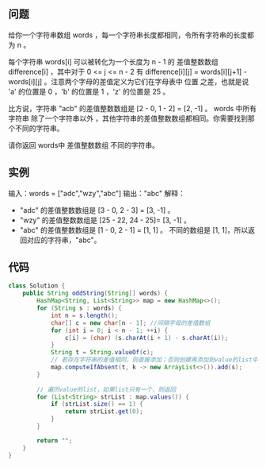 ## 问题

给你一个字符串数组 words ，每一个字符串长度都相同，令所有字符串的长度都为 n 。

每个字符串 words[i] 可以被转化为一个长度为 n - 1 的 差值整数数组 difference[i] ，其中对于 0 <= j <= n - 2 有 difference[i][j] = words[i][j+1] - words[i][j] 。注意两个字母的差值定义为它们在字母表中 位置 之差，也就是说 'a' 的位置是 0 ，'b' 的位置是 1 ，'z' 的位置是 25 。

比方说，字符串 "acb" 的差值整数数组是 [2 - 0, 1 - 2] = [2, -1] 。
words 中所有字符串 除了一个字符串以外 ，其他字符串的差值整数数组都相同。你需要找到那个不同的字符串。

请你返回 words中 差值整数数组 不同的字符串。



## 实例

输入：words = ["adc","wzy","abc"]
输出："abc"
解释：

- "adc" 的差值整数数组是 [3 - 0, 2 - 3] = [3, -1] 。
- "wzy" 的差值整数数组是 [25 - 22, 24 - 25]= [3, -1] 。
- "abc" 的差值整数数组是 [1 - 0, 2 - 1] = [1, 1] 。
不同的数组是 [1, 1]，所以返回对应的字符串，"abc"。



## 代码

```java
class Solution {
    public String oddString(String[] words) {
    	HashMap<String, List<String>> map = new HashMap<>();
        for (String s : words) {
            int n = s.length();
            char[] c = new char[n - 1]; //间隔字母的差值数组
            for (int i = 0; i < n - 1; ++i) {
                c[i] = (char) (s.charAt(i + 1) - s.charAt(i));
            }
            String t = String.valueOf(c);
            // 若存在字符串的差值相同，则直接添加；否则创建再添加到value的list中
            map.computeIfAbsent(t, k -> new ArrayList<>()).add(s);
        }
		
        // 遍历value的list，如果list只有一个，则返回
        for (List<String> strList : map.values()) {
            if (strList.size() == 1) {
                return strList.get(0);
            }
        }

        return "";
    }
}
```
